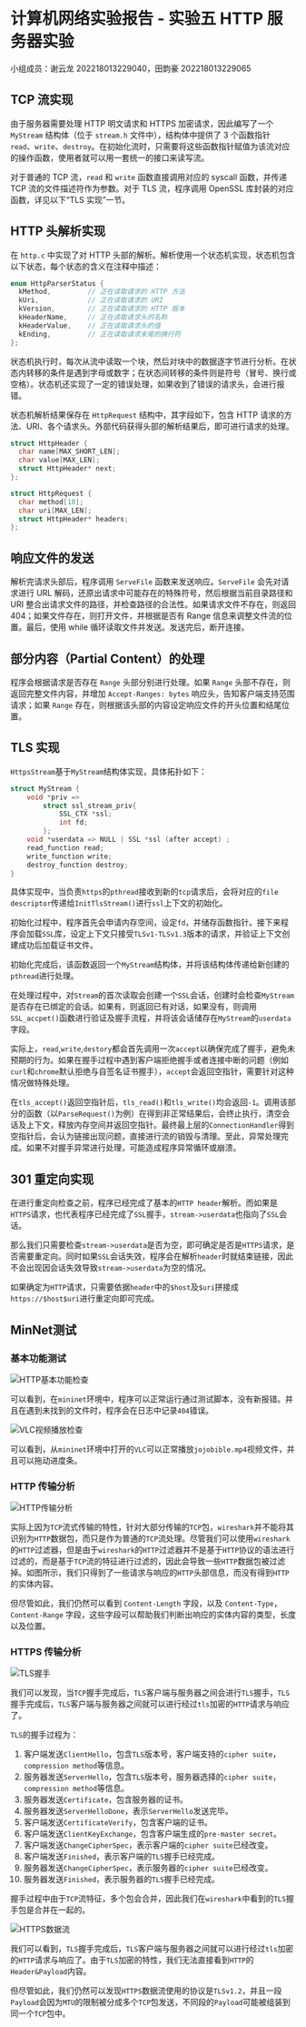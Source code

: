 # 计算机网络实验报告 - 实验五 HTTP 服务器实验
小组成员：谢云龙 202218013229040，田韵豪 202218013229065

## TCP 流实现

由于服务器需要处理 HTTP 明文请求和 HTTPS 加密请求，因此编写了一个 `MyStream` 结构体（位于 `stream.h` 文件中），结构体中提供了 3 个函数指针 `read`、`write`、`destroy`。在初始化流时，只需要将这些函数指针赋值为该流对应的操作函数，使用者就可以用一套统一的接口来读写流。

对于普通的 TCP 流，`read` 和 `write` 函数直接调用对应的 syscall 函数，并传递 TCP 流的文件描述符作为参数。对于 TLS 流，程序调用 OpenSSL 库封装的对应函数，详见以下“TLS 实现”一节。

## HTTP 头解析实现

在 `http.c` 中实现了对 HTTP 头部的解析。解析使用一个状态机实现，状态机包含以下状态，每个状态的含义在注释中描述：

```C
enum HttpParserStatus {
  kMethod,         // 正在读取请求的 HTTP 方法
  kUri,            // 正在读取请求的 URI
  kVersion,        // 正在读取请求的 HTTP 版本
  kHeaderName,     // 正在读取请求头的名称
  kHeaderValue,    // 正在读取请求头的值
  kEnding,         // 正在读取请求末尾的换行符
};
```

状态机执行时，每次从流中读取一个块，然后对块中的数据逐字节进行分析。在状态内转移的条件是遇到字母或数字；在状态间转移的条件则是符号（冒号、换行或空格）。状态机还实现了一定的错误处理，如果收到了错误的请求头，会进行报错。

状态机解析结果保存在 `HttpRequest` 结构中，其字段如下，包含 HTTP 请求的方法、URI、各个请求头。外部代码获得头部的解析结果后，即可进行请求的处理。

```C
struct HttpHeader {
  char name[MAX_SHORT_LEN];
  char value[MAX_LEN];
  struct HttpHeader* next;
};

struct HttpRequest {
  char method[10];
  char uri[MAX_LEN];
  struct HttpHeader* headers;
};
```

## 响应文件的发送
解析完请求头部后，程序调用 `ServeFile` 函数来发送响应。`ServeFile` 会先对请求进行 URL 解码，还原出请求中可能存在的特殊符号，然后根据当前目录路径和 URI 整合出请求文件的路径，并检查路径的合法性。如果请求文件不存在，则返回 404；如果文件存在，则打开文件，并根据是否有 Range 信息来调整文件流的位置。最后，使用 while 循环读取文件并发送。发送完后，断开连接。

## 部分内容（Partial Content）的处理
程序会根据请求是否存在 `Range` 头部分别进行处理。如果 `Range` 头部不存在，则返回完整文件内容，并增加 `Accept-Ranges: bytes` 响应头，告知客户端支持范围请求；如果 `Range` 存在，则根据该头部的内容设定响应文件的开头位置和结尾位置。

## TLS 实现

`HttpsStream`基于`MyStream`结构体实现，具体拓扑如下：

```C
struct MyStream {
    void *priv => 
        struct ssl_stream_priv{
            SSL_CTX *ssl;
            int fd;
        };
    void *userdata => NULL | SSL *ssl (after accept) ;
    read_function read;
  	write_function write;
  	destroy_function destroy;
}
```

具体实现中，当负责`https`的`pthread`接收到新的`tcp`请求后，会将对应的`file descriptor`传递给`InitTlsStream()`进行`ssl`上下文的初始化。

初始化过程中，程序首先会申请内存空间，设定`fd`，并储存函数指针。接下来程序会加载`SSL`库，设定上下文只接受`TLSv1-TLSv1.3`版本的请求，并验证上下文创建成功后加载证书文件。

初始化完成后，该函数返回一个`MyStream`结构体，并将该结构体传递给新创建的`pthread`进行处理。

在处理过程中，对`Stream`的首次读取会创建一个`SSL`会话，创建时会检查`MyStream`是否存在已绑定的会话。如果有，则返回已有对话，如果没有，则调用`SSL_accpet()`函数进行验证及握手流程，并将该会话储存在`MyStream`的`userdata`字段。

实际上，`read`,`write`,`destory`都会首先调用一次`accept`以确保完成了握手，避免未预期的行为。如果在握手过程中遇到客户端拒绝握手或者连接中断的问题（例如`curl`和`chrome`默认拒绝与自签名证书握手），`accept`会返回空指针，需要针对这种情况做特殊处理。

在`tls_accept()`返回空指针后，`tls_read()`和`tls_write()`均会返回`-1`。调用该部分的函数（以`ParseRequest()`为例）在得到非正常结果后，会终止执行，清空会话及上下文，释放内存空间并返回空指针。最终最上层的`ConnectionHandler`得到空指针后，会认为链接出现问题，直接进行流的销毁与清理。至此，异常处理完成。如果不对握手异常进行处理，可能造成程序异常循环或崩溃。

## 301 重定向实现

在进行重定向检查之前，程序已经完成了基本的`HTTP header`解析。而如果是`HTTPS`请求，也代表程序已经完成了`SSL`握手，`stream->userdata`也指向了`SSL`会话。

那么我们只需要检查`stream->userdata`是否为空，即可确定是否是`HTTPS`请求，是否需要重定向。同时如果`SSL`会话失效，程序会在解析`header`时就结束链接，因此不会出现因会话失效导致`stream->userdata`为空的情况。

如果确定为`HTTP`请求，只需要依据`header`中的`$host`及`$uri`拼接成`https://$host$uri`进行重定向即可完成。

## MinNet测试

### 基本功能测试

![HTTP基本功能检查](./pics/http_check.png)

可以看到，在`mininet`环境中，程序可以正常运行通过测试脚本，没有新报错。并且在遇到未找到的文件时，程序会在日志中记录`404`错误。

![VLC视频播放检查](./pics/mp4play.png)

可以看到，从`mininet`环境中打开的`VLC`可以正常播放`jojobible.mp4`视频文件，并且可以拖动进度条。

### HTTP 传输分析

![HTTP传输分析](./pics/http_part.png)

实际上因为`TCP`流式传输的特性，针对大部分传输的`TCP`包，`wireshark`并不能将其识别为`HTTP`数据包，而只是作为普通的`TCP`流处理。尽管我们可以使用`wireshark`的`HTTP`过滤器，但是由于`wireshark`的`HTTP`过滤器并不是基于`HTTP`协议的语法进行过滤的，而是基于`TCP`流的特征进行过滤的，因此会导致一些`HTTP`数据包被过滤掉。如图所示，我们只得到了一些请求与响应的`HTTP`头部信息，而没有得到`HTTP`的实体内容。

但尽管如此，我们仍然可以看到 `Content-Length` 字段，以及 `Content-Type`，`Content-Range` 字段，这些字段可以帮助我们判断出响应的实体内容的类型，长度以及位置。

### HTTPS 传输分析

![TLS握手](./pics/vlc%20handshake.png)

我们可以发现，当`TCP`握手完成后，`TLS`客户端与服务器之间会进行`TLS`握手，`TLS`握手完成后，`TLS`客户端与服务器之间就可以进行经过`tls`加密的`HTTP`请求与响应了。

`TLS`的握手过程为：
1. 客户端发送`ClientHello`，包含`TLS`版本号，客户端支持的`cipher suite`，`compression method`等信息。
2. 服务器发送`ServerHello`，包含`TLS`版本号，服务器选择的`cipher suite`，`compression method`等信息。
3. 服务器发送`Certificate`，包含服务器的证书。
4. 服务器发送`ServerHelloDone`，表示`ServerHello`发送完毕。
5. 客户端发送`CertificateVerify`，包含客户端的证书。
6. 客户端发送`ClientKeyExchange`，包含客户端生成的`pre-master secret`。
7. 客户端发送`ChangeCipherSpec`，表示客户端的`cipher suite`已经改变。
8. 客户端发送`Finished`，表示客户端的`TLS`握手已经完成。
9. 服务器发送`ChangeCipherSpec`，表示服务器的`cipher suite`已经改变。
10. 服务器发送`Finished`，表示服务器的`TLS`握手已经完成。

握手过程中由于`TCP`流特征，多个包会合并，因此我们在`wireshark`中看到的`TLS`握手包是合并在一起的。

![HTTPS数据流](./pics/https-2pack.png)

我们可以看到，`TLS`握手完成后，`TLS`客户端与服务器之间就可以进行经过`tls`加密的`HTTP`请求与响应了。由于`TLS`加密的特性，我们无法直接看到`HTTP`的`Header&Payload`内容。

但尽管如此，我们仍然可以发现`HTTPS`数据流使用的协议是`TLSv1.2`，并且一段`Payload`会因为`MTU`的限制被分成多个`TCP`包发送，不同段的`Payload`可能被组装到同一个`TCP`包中。